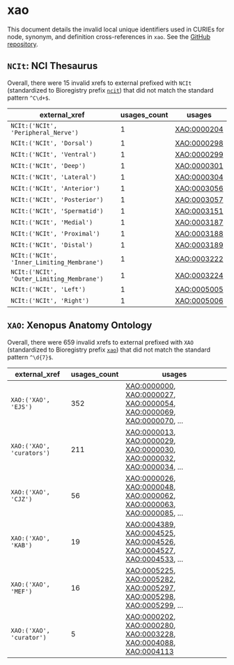 # xao

This document details the invalid local unique identifiers used in CURIEs
for node, synonym, and definition cross-references in `xao`. See the [GitHub repository](https://github.com/xenopus-anatomy/xao).


## `NCIt`: NCI Thesaurus

Overall, there were 15 invalid
xrefs to external prefixed with `NCIt` (standardized to Bioregistry
prefix [`ncit`](https://bioregistry.io/ncit)) that
did not match the standard pattern `^C\d+$`.

| external_xref                              |   usages_count | usages                                                    |
|--------------------------------------------|----------------|-----------------------------------------------------------|
| `NCIt:('NCIt', 'Peripheral_Nerve')`        |              1 | [XAO:0000204](http://purl.obolibrary.org/obo/XAO_0000204) |
| `NCIt:('NCIt', 'Dorsal')`                  |              1 | [XAO:0000298](http://purl.obolibrary.org/obo/XAO_0000298) |
| `NCIt:('NCIt', 'Ventral')`                 |              1 | [XAO:0000299](http://purl.obolibrary.org/obo/XAO_0000299) |
| `NCIt:('NCIt', 'Deep')`                    |              1 | [XAO:0000301](http://purl.obolibrary.org/obo/XAO_0000301) |
| `NCIt:('NCIt', 'Lateral')`                 |              1 | [XAO:0000304](http://purl.obolibrary.org/obo/XAO_0000304) |
| `NCIt:('NCIt', 'Anterior')`                |              1 | [XAO:0003056](http://purl.obolibrary.org/obo/XAO_0003056) |
| `NCIt:('NCIt', 'Posterior')`               |              1 | [XAO:0003057](http://purl.obolibrary.org/obo/XAO_0003057) |
| `NCIt:('NCIt', 'Spermatid')`               |              1 | [XAO:0003151](http://purl.obolibrary.org/obo/XAO_0003151) |
| `NCIt:('NCIt', 'Medial')`                  |              1 | [XAO:0003187](http://purl.obolibrary.org/obo/XAO_0003187) |
| `NCIt:('NCIt', 'Proximal')`                |              1 | [XAO:0003188](http://purl.obolibrary.org/obo/XAO_0003188) |
| `NCIt:('NCIt', 'Distal')`                  |              1 | [XAO:0003189](http://purl.obolibrary.org/obo/XAO_0003189) |
| `NCIt:('NCIt', 'Inner_Limiting_Membrane')` |              1 | [XAO:0003222](http://purl.obolibrary.org/obo/XAO_0003222) |
| `NCIt:('NCIt', 'Outer_Limiting_Membrane')` |              1 | [XAO:0003224](http://purl.obolibrary.org/obo/XAO_0003224) |
| `NCIt:('NCIt', 'Left')`                    |              1 | [XAO:0005005](http://purl.obolibrary.org/obo/XAO_0005005) |
| `NCIt:('NCIt', 'Right')`                   |              1 | [XAO:0005006](http://purl.obolibrary.org/obo/XAO_0005006) |

## `XAO`: Xenopus Anatomy Ontology

Overall, there were 659 invalid
xrefs to external prefixed with `XAO` (standardized to Bioregistry
prefix [`xao`](https://bioregistry.io/xao)) that
did not match the standard pattern `^\d{7}$`.

| external_xref             |   usages_count | usages                                                                                                                                                                                                                                                                                                     |
|---------------------------|----------------|------------------------------------------------------------------------------------------------------------------------------------------------------------------------------------------------------------------------------------------------------------------------------------------------------------|
| `XAO:('XAO', 'EJS')`      |            352 | [XAO:0000000](http://purl.obolibrary.org/obo/XAO_0000000), [XAO:0000027](http://purl.obolibrary.org/obo/XAO_0000027), [XAO:0000054](http://purl.obolibrary.org/obo/XAO_0000054), [XAO:0000069](http://purl.obolibrary.org/obo/XAO_0000069), [XAO:0000070](http://purl.obolibrary.org/obo/XAO_0000070), ... |
| `XAO:('XAO', 'curators')` |            211 | [XAO:0000013](http://purl.obolibrary.org/obo/XAO_0000013), [XAO:0000029](http://purl.obolibrary.org/obo/XAO_0000029), [XAO:0000030](http://purl.obolibrary.org/obo/XAO_0000030), [XAO:0000032](http://purl.obolibrary.org/obo/XAO_0000032), [XAO:0000034](http://purl.obolibrary.org/obo/XAO_0000034), ... |
| `XAO:('XAO', 'CJZ')`      |             56 | [XAO:0000026](http://purl.obolibrary.org/obo/XAO_0000026), [XAO:0000048](http://purl.obolibrary.org/obo/XAO_0000048), [XAO:0000062](http://purl.obolibrary.org/obo/XAO_0000062), [XAO:0000063](http://purl.obolibrary.org/obo/XAO_0000063), [XAO:0000085](http://purl.obolibrary.org/obo/XAO_0000085), ... |
| `XAO:('XAO', 'KAB')`      |             19 | [XAO:0004389](http://purl.obolibrary.org/obo/XAO_0004389), [XAO:0004525](http://purl.obolibrary.org/obo/XAO_0004525), [XAO:0004526](http://purl.obolibrary.org/obo/XAO_0004526), [XAO:0004527](http://purl.obolibrary.org/obo/XAO_0004527), [XAO:0004533](http://purl.obolibrary.org/obo/XAO_0004533), ... |
| `XAO:('XAO', 'MEF')`      |             16 | [XAO:0005225](http://purl.obolibrary.org/obo/XAO_0005225), [XAO:0005282](http://purl.obolibrary.org/obo/XAO_0005282), [XAO:0005297](http://purl.obolibrary.org/obo/XAO_0005297), [XAO:0005298](http://purl.obolibrary.org/obo/XAO_0005298), [XAO:0005299](http://purl.obolibrary.org/obo/XAO_0005299), ... |
| `XAO:('XAO', 'curator')`  |              5 | [XAO:0000202](http://purl.obolibrary.org/obo/XAO_0000202), [XAO:0000280](http://purl.obolibrary.org/obo/XAO_0000280), [XAO:0003228](http://purl.obolibrary.org/obo/XAO_0003228), [XAO:0004088](http://purl.obolibrary.org/obo/XAO_0004088), [XAO:0004113](http://purl.obolibrary.org/obo/XAO_0004113)      |


